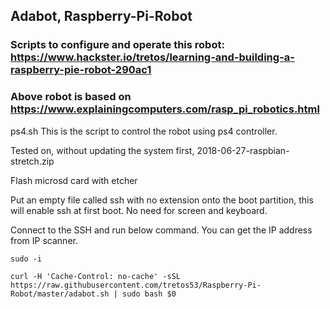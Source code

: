 ## Adabot, Raspberry-Pi-Robot
### Scripts to configure and operate this robot: https://www.hackster.io/tretos/learning-and-building-a-raspberry-pie-robot-290ac1
### Above robot is based on https://www.explainingcomputers.com/rasp_pi_robotics.html

ps4.sh This is the script to control the robot using ps4 controller. 

Tested on, without updating the system first, 2018-06-27-raspbian-stretch.zip

Flash microsd card with etcher

Put an empty file called ssh with no extension onto the boot partition, this will enable ssh at first boot. No need for screen and keyboard.

Connect to the SSH and run below command. You can get the IP address from IP scanner.

```
sudo -i
```

```
curl -H 'Cache-Control: no-cache' -sSL https://raw.githubusercontent.com/tretos53/Raspberry-Pi-Robot/master/adabot.sh | sudo bash $0
```
